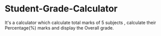# Student-Grade-Calculator
It's a calculator which calculate total marks of 5 subjects , calculate their Percentage(%) marks and display the Overall grade.


